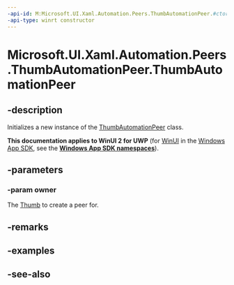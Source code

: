 ```yaml
---
-api-id: M:Microsoft.UI.Xaml.Automation.Peers.ThumbAutomationPeer.#ctor(Microsoft.UI.Xaml.Controls.Primitives.Thumb)
-api-type: winrt constructor
---
```


<!-- Method syntax
public ThumbAutomationPeer(Windows.UI.Xaml.Controls.Primitives.Thumb owner)
-->

# Microsoft.UI.Xaml.Automation.Peers.ThumbAutomationPeer.ThumbAutomationPeer

## -description
Initializes a new instance of the [ThumbAutomationPeer](thumbautomationpeer.md) class.

**This documentation applies to WinUI 2 for UWP** (for [WinUI](/windows/apps/winui/winui3/) in the [Windows App SDK](/windows/apps/windows-app-sdk/), see the **[Windows App SDK namespaces](/windows/windows-app-sdk/api/winrt/)**).

## -parameters
### -param owner
The [Thumb](../microsoft.ui.xaml.controls.primitives/thumb.md) to create a peer for.

## -remarks

## -examples

## -see-also
